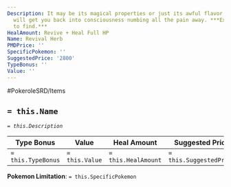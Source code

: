 ```yaml
---
Description: It may be its magical properties or just its awful flavor, but this herb
  will get you back into consciousness numbing all the pain away. ***Extremely rare
  to find.***
HealAmount: Revive + Heal Full HP
Name: Revival Herb
PMDPrice: ''
SpecificPokemon: ''
SuggestedPrice: '2800'
TypeBonus: ''
Value: ''
---
```


#PokeroleSRD/Items

## `= this.Name`

*`= this.Description`*

| Type Bonus         | Value          | Heal Amount         | Suggested Price         | PMD Price         |
| ------------------ | -------------- | ------------------- | ----------------------- | ----------------- |
| `= this.TypeBonus` | `= this.Value` | `= this.HealAmount` | `= this.SuggestedPrice` | `= this.PMDPrice` |

**Pokemon Limitation**: `= this.SpecificPokemon`
